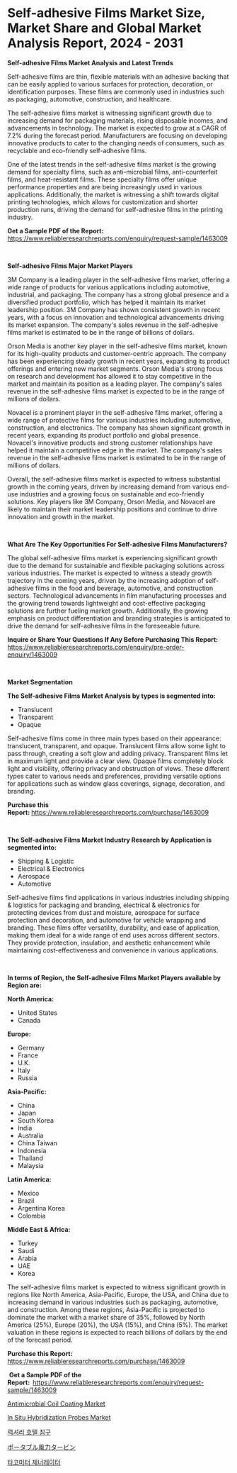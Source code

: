 <p><h1>Self-adhesive Films Market Size, Market Share and Global Market Analysis Report, 2024 - 2031</h1></p><p><strong>Self-adhesive Films Market Analysis and Latest Trends</strong></p>
<p><p>Self-adhesive films are thin, flexible materials with an adhesive backing that can be easily applied to various surfaces for protection, decoration, or identification purposes. These films are commonly used in industries such as packaging, automotive, construction, and healthcare.</p><p>The self-adhesive films market is witnessing significant growth due to increasing demand for packaging materials, rising disposable incomes, and advancements in technology. The market is expected to grow at a CAGR of 7.2% during the forecast period. Manufacturers are focusing on developing innovative products to cater to the changing needs of consumers, such as recyclable and eco-friendly self-adhesive films.</p><p>One of the latest trends in the self-adhesive films market is the growing demand for specialty films, such as anti-microbial films, anti-counterfeit films, and heat-resistant films. These specialty films offer unique performance properties and are being increasingly used in various applications. Additionally, the market is witnessing a shift towards digital printing technologies, which allows for customization and shorter production runs, driving the demand for self-adhesive films in the printing industry.</p></p>
<p><strong>Get a Sample PDF of the Report:&nbsp;</strong> <a href="https://www.reliableresearchreports.com/enquiry/request-sample/1463009">https://www.reliableresearchreports.com/enquiry/request-sample/1463009</a></p>
<p>&nbsp;</p>
<p><strong>Self-adhesive Films Major Market Players</strong></p>
<p><p>3M Company is a leading player in the self-adhesive films market, offering a wide range of products for various applications including automotive, industrial, and packaging. The company has a strong global presence and a diversified product portfolio, which has helped it maintain its market leadership position. 3M Company has shown consistent growth in recent years, with a focus on innovation and technological advancements driving its market expansion. The company's sales revenue in the self-adhesive films market is estimated to be in the range of billions of dollars.</p><p>Orson Media is another key player in the self-adhesive films market, known for its high-quality products and customer-centric approach. The company has been experiencing steady growth in recent years, expanding its product offerings and entering new market segments. Orson Media's strong focus on research and development has allowed it to stay competitive in the market and maintain its position as a leading player. The company's sales revenue in the self-adhesive films market is expected to be in the range of millions of dollars.</p><p>Novacel is a prominent player in the self-adhesive films market, offering a wide range of protective films for various industries including automotive, construction, and electronics. The company has shown significant growth in recent years, expanding its product portfolio and global presence. Novacel's innovative products and strong customer relationships have helped it maintain a competitive edge in the market. The company's sales revenue in the self-adhesive films market is estimated to be in the range of millions of dollars.</p><p>Overall, the self-adhesive films market is expected to witness substantial growth in the coming years, driven by increasing demand from various end-use industries and a growing focus on sustainable and eco-friendly solutions. Key players like 3M Company, Orson Media, and Novacel are likely to maintain their market leadership positions and continue to drive innovation and growth in the market.</p></p>
<p>&nbsp;</p>
<p><strong>What Are The Key Opportunities For Self-adhesive Films Manufacturers?</strong></p>
<p><p>The global self-adhesive films market is experiencing significant growth due to the demand for sustainable and flexible packaging solutions across various industries. The market is expected to witness a steady growth trajectory in the coming years, driven by the increasing adoption of self-adhesive films in the food and beverage, automotive, and construction sectors. Technological advancements in film manufacturing processes and the growing trend towards lightweight and cost-effective packaging solutions are further fueling market growth. Additionally, the growing emphasis on product differentiation and branding strategies is anticipated to drive the demand for self-adhesive films in the foreseeable future.</p></p>
<p><strong>Inquire or Share Your Questions If Any Before Purchasing This Report:</strong> <a href="https://www.reliableresearchreports.com/enquiry/pre-order-enquiry/1463009">https://www.reliableresearchreports.com/enquiry/pre-order-enquiry/1463009</a></p>
<p>&nbsp;</p>
<p><strong>Market Segmentation</strong></p>
<p><strong>The Self-adhesive Films Market Analysis by types is segmented into:</strong></p>
<p><ul><li>Translucent</li><li>Transparent</li><li>Opaque</li></ul></p>
<p><p>Self-adhesive films come in three main types based on their appearance: translucent, transparent, and opaque. Translucent films allow some light to pass through, creating a soft glow and adding privacy. Transparent films let in maximum light and provide a clear view. Opaque films completely block light and visibility, offering privacy and obstruction of views. These different types cater to various needs and preferences, providing versatile options for applications such as window glass coverings, signage, decoration, and branding.</p></p>
<p><strong>Purchase this Report:&nbsp;</strong><a href="https://www.reliableresearchreports.com/purchase/1463009">https://www.reliableresearchreports.com/purchase/1463009</a></p>
<p>&nbsp;</p>
<p><strong>The Self-adhesive Films Market Industry Research by Application is segmented into:</strong></p>
<p><ul><li>Shipping & Logistic</li><li>Electrical & Electronics</li><li>Aerospace</li><li>Automotive</li></ul></p>
<p><p>Self-adhesive films find applications in various industries including shipping & logistics for packaging and branding, electrical & electronics for protecting devices from dust and moisture, aerospace for surface protection and decoration, and automotive for vehicle wrapping and branding. These films offer versatility, durability, and ease of application, making them ideal for a wide range of end uses across different sectors. They provide protection, insulation, and aesthetic enhancement while maintaining cost-effectiveness and convenience in various applications.</p></p>
<p>&nbsp;</p>
<p><strong>In terms of Region, the Self-adhesive Films Market Players available by Region are:</strong></p>
<p>
    <p> <strong> North America: </strong>
        <ul>
            <li>United States</li>
            <li>Canada</li>
        </ul>
        </p> 
    <p> <strong> Europe: </strong>
        <ul>
            <li>Germany</li>
            <li>France</li>
            <li>U.K.</li>
            <li>Italy</li>
            <li>Russia</li>
        </ul>
        </p> 
    <p> <strong> Asia-Pacific: </strong>
        <ul>
            <li>China</li>
            <li>Japan</li>
            <li>South Korea</li>
            <li>India</li>
            <li>Australia</li>
            <li>China Taiwan</li>
            <li>Indonesia</li>
            <li>Thailand</li>
            <li>Malaysia</li>
        </ul>
        </p> 
    <p> <strong> Latin America: </strong>
        <ul>
            <li>Mexico</li>
            <li>Brazil</li>
            <li>Argentina Korea</li>
            <li>Colombia</li>
        </ul>
        </p> 
    <p> <strong> Middle East & Africa: </strong>
        <ul>
            <li>Turkey</li>
            <li>Saudi</li>
            <li>Arabia</li>
            <li>UAE</li>
            <li>Korea</li>
        </ul>
    </p>
    </p>
<p><p>The self-adhesive films market is expected to witness significant growth in regions like North America, Asia-Pacific, Europe, the USA, and China due to increasing demand in various industries such as packaging, automotive, and construction. Among these regions, Asia-Pacific is projected to dominate the market with a market share of 35%, followed by North America (25%), Europe (20%), the USA (15%), and China (5%). The market valuation in these regions is expected to reach billions of dollars by the end of the forecast period.</p></p>
<p><strong>Purchase this Report: </strong><a href="https://www.reliableresearchreports.com/purchase/1463009">https://www.reliableresearchreports.com/purchase/1463009</a></p>
<p>&nbsp;<strong>Get a Sample PDF of the Report:&nbsp;&nbsp;</strong><a href="https://www.reliableresearchreports.com/enquiry/request-sample/1463009">https://www.reliableresearchreports.com/enquiry/request-sample/1463009</a></p>
<p><strong></strong></p>
<p><p><a href="https://github.com/Airanohannonzb68e5pb53oc1/Market-Research-Report-List-1/blob/main/antimicrobial-coil-coating-market.md">Antimicrobial Coil Coating Market</a></p><p><a href="https://issuu.com/reportprime-2/docs/in-situ-hybridization-probes-market-size-2030.pptx">In Situ Hybridization Probes Market</a></p><p><a href="https://github.com/bvubpqd5241630/Market-Research-Report-List-1/blob/main/1366865734.md">럭셔리 호텔 침구</a></p><p><a href="https://github.com/xemfu2379520/Market-Research-Report-List-1/blob/main/49544361042.md">ポータブル風力タービン</a></p><p><a href="https://github.com/khytkeqagplkzqvh/Market-Research-Report-List-1/blob/main/4280826735.md">타코미터 제너레이터</a></p></p>